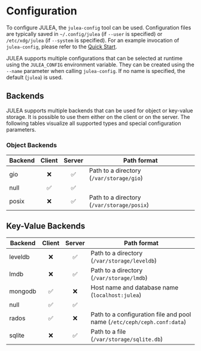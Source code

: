 # Configuration

To configure JULEA, the `julea-config` tool can be used.
Configuration files are typically saved in `~/.config/julea` (if `--user` is specified) or `/etc/xdg/julea` (if `--system` is specified).
For an example invocation of `julea-config`, please refer to the [Quick Start](../README.md#quick-start).

JULEA supports multiple configurations that can be selected at runtime using the `JULEA_CONFIG` environment variable.
They can be created using the `--name` parameter when calling `julea-config`.
If no name is specified, the default (`julea`) is used.

## Backends

JULEA supports multiple backends that can be used for object or key-value storage.
It is possible to use them either on the client or on the server.
The following tables visualize all supported types and special configuration parameters.

### Object Backends

| Backend | Client | Server | Path format  |
|---------|:------:|:------:|--------------|
| gio     | ❌     | ✅     | Path to a directory (`/var/storage/gio`) |
| null    | ✅     | ✅     |  |
| posix   | ❌     | ✅     | Path to a directory (`/var/storage/posix`) |

## Key-Value Backends

| Backend | Client | Server | Path format  |
|---------|:------:|:------:|--------------|
| leveldb | ❌     | ✅     | Path to a directory (`/var/storage/leveldb`) |
| lmdb    | ❌     | ✅     | Path to a directory (`/var/storage/lmdb`) |
| mongodb | ✅     | ❌     | Host name and database name (`localhost:julea`) |
| null    | ✅     | ✅     |  |
| rados   | ✅     | ❌     | Path to a configuration file and pool name (`/etc/ceph/ceph.conf:data`) |
| sqlite  | ❌     | ✅     | Path to a file (`/var/storage/sqlite.db`) |
